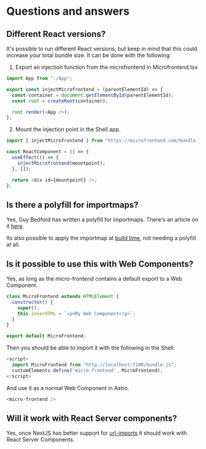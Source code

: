 # Questions and answers

## Different React versions?

It's possible to run different React versions, but keep in mind that this could
increase your total bundle size. It can be done with the following:

1. Export an injection function from the microfrontend in Microfrontend.tsx

```js
import App from "./App";

export const injectMicrofrontend = (parentElementId) => {
  const container = document.getElementById(parentElementId);
  const root = createRoot(container);

  root.render(<App />);
};
```

2. Mount the injection point in the Shell app.

```js
import { injectMicrofrontend } from "https://microfrontend.com/bundle.js";

const ReactComponent = () => {
  useEffect(() => {
    injectMicrofrontend(mountpoint);
  }, []);

  return <div id={mountpoint} />;
};
```

## Is there a polyfill for importmaps?

Yes, Guy Bedford has written a polyfill for importmaps. There's an article on it [here](https://guybedford.com/es-module-shims-production-import-maps).

Its also possible to apply the importmap at [build time](https://github.com/sasoria/astro-importmaps-bt), not needing a polyfill at all.

## Is it possible to use this with Web Components?

Yes, as long as the micro-frontend contains a default export to a Web Component.

```js
class MicroFrontend extends HTMLElement {
  constructor() {
    super();
    this.innerHTML = `<p>My Web Component</p>`;
  }
}

export default MicroFrontend;
```

Then you should be able to import it with the following in the Shell:

```js
<script>
  import MicroFrontend from "http://localhost:7100/bundle.js"; 
  customElements.define('micro-frontend', MicroFrontend);
</script>
```

And use it as a normal Web Component in Astro.

```js
<micro-frontend />
```

## Will it work with React Server components?
Yes, once NextJS has better support for [url-imports](https://nextjs.org/docs/app/api-reference/next-config-js/urlImports) it should work with React Server Components.
